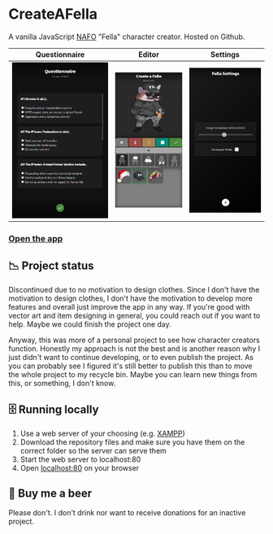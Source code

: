 # CreateAFella
A vanilla JavaScript [NAFO](https://en.wikipedia.org/wiki/NAFO_(group)) "Fella" character creator. Hosted on Github.


| Questionnaire | Editor | Settings |
|---------------|--------|----------|
|<img width="310" src="content/example_questionnaire_ui.png"/>|<img width="250" src="content/example_ui.png"/>|<img width="250" src="content/example_settings_ui.png"/>|

### [Open the app](https://hakorr.github.io/CreateAFella)

## 📉 Project status

Discontinued due to no motivation to design clothes. Since I don't have the motivation to design clothes, I don't have the motivation to develop more features and overall just improve the app in any way. If you're good with vector art and item designing in general, you could reach out if you want to help. Maybe we could finish the project one day. 

Anyway, this was more of a personal project to see how character creators function. Honestly my approach is not the best and is another reason why I just didn't want to continue developing, or to even publish the project. As you can probably see I figured it's still better to publish this than to move the whole project to my recycle bin. Maybe you can learn new things from this, or something, I don't know.

## 🗄️ Running locally

1. Use a web server of your choosing (e.g. [XAMPP](https://www.apachefriends.org/download.html))
2. Download the repository files and make sure you have them on the correct folder so the server can serve them
3. Start the web server to localhost:80
4. Open [localhost:80](http://localhost:80) on your browser

## 🍺 Buy me a beer

Please don't. I don't drink nor want to receive donations for an inactive project.
